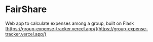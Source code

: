 # FairShare
Web app to calculate expenses among a group, built on Flask \
[https://group-expense-tracker.vercel.app/](https://group-expense-tracker.vercel.app/)
